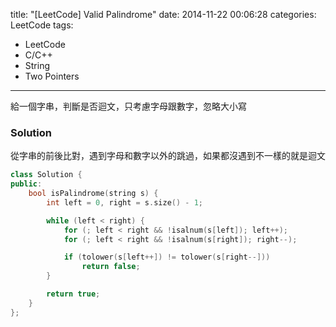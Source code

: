 title: "[LeetCode] Valid Palindrome"
date: 2014-11-22 00:06:28
categories: LeetCode
tags:
- LeetCode
- C/C++
- String
- Two Pointers
---
給一個字串，判斷是否迴文，只考慮字母跟數字，忽略大小寫

<!-- more -->

### Solution

從字串的前後比對，遇到字母和數字以外的跳過，如果都沒遇到不一樣的就是迴文

``` c++
class Solution {
public:
    bool isPalindrome(string s) {
        int left = 0, right = s.size() - 1;

        while (left < right) {
            for (; left < right && !isalnum(s[left]); left++);
            for (; left < right && !isalnum(s[right]); right--);

            if (tolower(s[left++]) != tolower(s[right--]))
                return false;
        }

        return true;
    }
};
```
